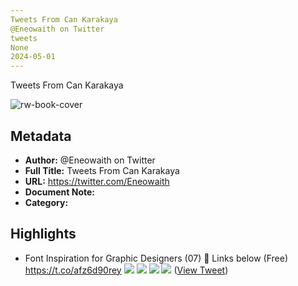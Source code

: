 ```yaml
---
Tweets From Can Karakaya
@Eneowaith on Twitter
tweets
None
2024-05-01
---
```

Tweets From Can Karakaya

![rw-book-cover](https://pbs.twimg.com/profile_images/1634141565143621632/gp8gmIw5.jpg)

## Metadata
- **Author:** @Eneowaith on Twitter
- **Full Title:** Tweets From Can Karakaya
- **URL:** https://twitter.com/Eneowaith
- **Document Note:** 
- **Category:**

## Highlights
- Font Inspiration for Graphic Designers (07)
  🔗 Links below (Free) https://t.co/afz6d90rey
  ![](https://pbs.twimg.com/media/F0Hzcr3WAAAG54V.png)
  ![](https://pbs.twimg.com/media/F0HzdGeWYAMhiAs.png)
  ![](https://pbs.twimg.com/media/F0Hzde_X0AAAI1g.png)
  ![](https://pbs.twimg.com/media/F0Hzd3gXoAEtuH7.png) ([View Tweet](https://twitter.com/Eneowaith/status/1675888412585279488))
